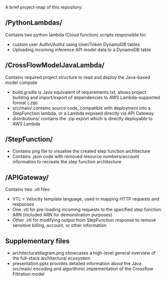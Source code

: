 A brief project-map of this repository:

## /PythonLambdas/
Contains two python lambda (Cloud function) scripts responsible for:
* custom user Authn/Authz using User/Token DynamoDB tables
* Uploading incoming inference API model data to a DynamoDB table

## /CrossFlowModelJavaLambda/
Contains required project structure to read and deploy the Java-based model compute
* build.gradle is Java equivalent of requirements.txt, allows project building and import/export of dependencies to AWS Lambda-supported format (.zip)
* src/main/ contains source code, compatible with deployment into a StepFunction lambda, or a Lambda exposed directly via API Gateway
* distributions/ contains the .zip export which is directly deployable to AWS Lambda

## /StepFunction/
* Contains png file to visualise the created step function architecture
* Contains .json code with removed resource numbers/account information to recreate the step function architecture 

## /APIGateway/
Contains two .vtl files:
* VTL = Velocity template language, used in mapping HTTP requests and responses
* One .vtl for pre-loading incoming requests to the specified step function ARN (included ARN for demonstration purposes)
* Other .vtl for modifying output from StepFunction response to remove sensitive billing, account, or other information

## Supplementary files
* architecturaldiagram.png showcases a high-level general overview of the full-stack architectural ecosystem
* presentation.pptx provides detailed information about the Java src/main/ encoding and algorithmic implementation of the Crossflow Filtration model
